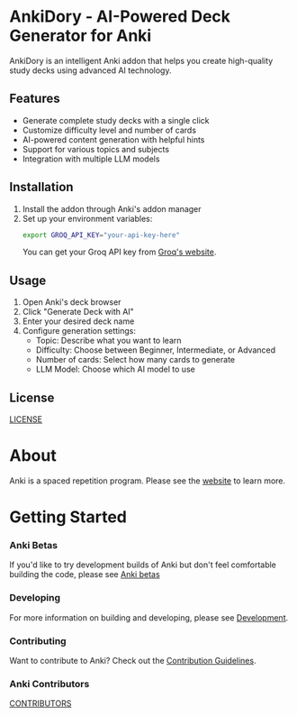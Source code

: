# AnkiDory - AI-Powered Deck Generator for Anki

AnkiDory is an intelligent Anki addon that helps you create high-quality study decks using advanced AI technology.

## Features

- Generate complete study decks with a single click
- Customize difficulty level and number of cards
- AI-powered content generation with helpful hints
- Support for various topics and subjects
- Integration with multiple LLM models

## Installation

1. Install the addon through Anki's addon manager
2. Set up your environment variables:
   ```bash
   export GROQ_API_KEY="your-api-key-here"
   ```
   You can get your Groq API key from [Groq's website](https://console.groq.com/).

## Usage

1. Open Anki's deck browser
2. Click "Generate Deck with AI"
3. Enter your desired deck name
4. Configure generation settings:
   - Topic: Describe what you want to learn
   - Difficulty: Choose between Beginner, Intermediate, or Advanced
   - Number of cards: Select how many cards to generate
   - LLM Model: Choose which AI model to use

## License

[LICENSE](./LICENSE)

# About

Anki is a spaced repetition program. Please see the [website](https://apps.ankiweb.net) to learn more.

# Getting Started

### Anki Betas

If you'd like to try development builds of Anki but don't feel comfortable
building the code, please see [Anki betas](https://betas.ankiweb.net/)

### Developing

For more information on building and developing, please see [Development](./docs/development.md).

### Contributing

Want to contribute to Anki? Check out the [Contribution Guidelines](./docs/contributing.md).

### Anki Contributors

[CONTRIBUTORS](./CONTRIBUTORS)
